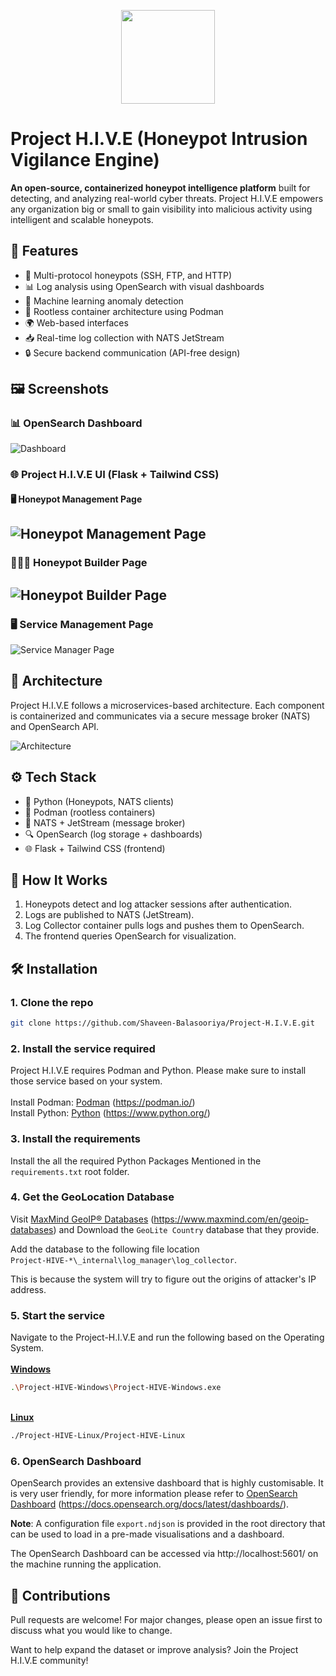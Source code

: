 <p align="center">
  <img src="frontend\static\assets\images\logo.svg" width="150"/>
</p>

# Project H.I.V.E (Honeypot Intrusion Vigilance Engine)

**An open-source, containerized honeypot intelligence platform** built for detecting, and analyzing real-world cyber threats. Project H.I.V.E empowers any organization big or small to gain visibility into malicious activity using intelligent and scalable honeypots.

## 🎯 Features

- 🚨 Multi-protocol honeypots (SSH, FTP, and HTTP)
- 📊 Log analysis using OpenSearch with visual dashboards
- 🧠 Machine learning anomaly detection
- 🔐 Rootless container architecture using Podman
- 🌍 Web-based interfaces
- 📥 Real-time log collection with NATS JetStream
- 🔒 Secure backend communication (API-free design)

## 🖼️ Screenshots

### 📊 OpenSearch Dashboard

![Dashboard](assets/OpenSearch_Dashboard.png)

### 🌐 Project H.I.V.E UI (Flask + Tailwind CSS)

#### 🖥️ Honeypot Management Page
![Honeypot Management Page](assets/Honeypot_Dashboard.jpeg)
-------------------------------

### 👷🏽‍♂️ Honeypot Builder Page
![Honeypot Builder Page](assets/Honeypot_Builder_Page.jpeg)
-------------------------------

### 🖥️ Service Management Page
![Service Manager Page](assets/Service_Manager.jpeg)

## 🚀 Architecture

Project H.I.V.E follows a microservices-based architecture. Each component is containerized and communicates via a secure message broker (NATS) and OpenSearch API.

![Architecture](assets/Architecture.png)

## ⚙️ Tech Stack

- 🐍 Python (Honeypots, NATS clients)
- 🐳 Podman (rootless containers)
- 📡 NATS + JetStream (message broker)
- 🔍 OpenSearch (log storage + dashboards)
- 🌐 Flask + Tailwind CSS (frontend)

## 📡 How It Works

1. Honeypots detect and log attacker sessions after authentication.
2. Logs are published to NATS (JetStream).
3. Log Collector container pulls logs and pushes them to OpenSearch.
4. The frontend queries OpenSearch for visualization.

## 🛠️ Installation

### 1. Clone the repo
```bash
git clone https://github.com/Shaveen-Balasooriya/Project-H.I.V.E.git
```

### 2. Install the service required
Project H.I.V.E requires Podman and Python. Please make sure to install those service based on your system. <br><br>
Install Podman: [Podman](https://podman.io/) (https://podman.io/)<br>
Install Python: [Python](https://www.python.org/) (https://www.python.org/)

### 3. Install the requirements
Install the all the required Python Packages Mentioned in the ```requirements.txt``` root folder.

### 4. Get the GeoLocation Database
Visit [MaxMind GeoIP® Databases](https://www.maxmind.com/en/geoip-databases) (https://www.maxmind.com/en/geoip-databases) and Download the ```GeoLite Country```	database that they provide.<br>

Add the database to the following file location<br>
```Project-HIVE-*\_internal\log_manager\log_collector```.

This is because the system will try to figure out the origins of attacker's IP address.

### 5. Start the service
Navigate to the Project-H.I.V.E and run the following based on the Operating System.<br><br>
<strong><u>Windows</u></strong>

```bash
.\Project-HIVE-Windows\Project-HIVE-Windows.exe
```
<br>
<strong><u>Linux</u></strong>

```bash
./Project-HIVE-Linux/Project-HIVE-Linux
```

### 6. OpenSearch Dashboard
OpenSearch provides an extensive dashboard that is highly customisable. It is very user friendly, for more information please refer to [OpenSearch Dashboard](https://docs.opensearch.org/docs/latest/dashboards/) (https://docs.opensearch.org/docs/latest/dashboards/). 

<b>Note</b>: A configuration file ```export.ndjson``` is provided in the root directory that can be used to load in a pre-made visualisations and a dashboard.

The OpenSearch Dashboard can be accessed via http://localhost:5601/ on the machine running the application. 

## 🤝 Contributions

Pull requests are welcome! For major changes, please open an issue first to discuss what you would like to change.

Want to help expand the dataset or improve analysis? Join the Project H.I.V.E community!
